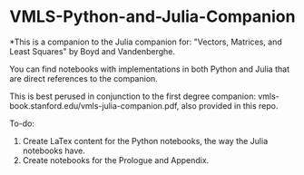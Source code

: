 # VMLS-Python-and-Julia-Companion
*This is a companion to the Julia companion for:
"Vectors, Matrices, and Least Squares" by Boyd and Vandenberghe. 

You can find notebooks with implementations in both Python and Julia that are direct references to the companion.

This is best perused in conjunction to the first degree companion: vmls-book.stanford.edu/vmls-julia-companion.pdf, also provided in this repo. 

To-do:
1. Create LaTex content for the Python notebooks, the way the Julia notebooks have.
2. Create notebooks for the Prologue and Appendix.
